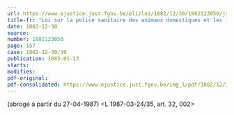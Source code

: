 ```yaml
---
url: https://www.ejustice.just.fgov.be/eli/loi/1882/12/30/1882123050/justel
title-fr: "Loi sur la police sanitaire des animaux domestiques et les insectes nuisibles. Voir modification(s)"
date: 1882-12-30
source:
number: 1882123050
page: 157
case: 1882-12-30/30
publication: 1883-01-13
starts:
modifies:
pdf-original:
pdf-consolidated: https://www.ejustice.just.fgov.be/img_l/pdf/1882/12/30/1882123050_F.pdf
---
```


(abrogé à partir du 27-04-1987) <L 1987-03-24/35, art. 32, 002>
